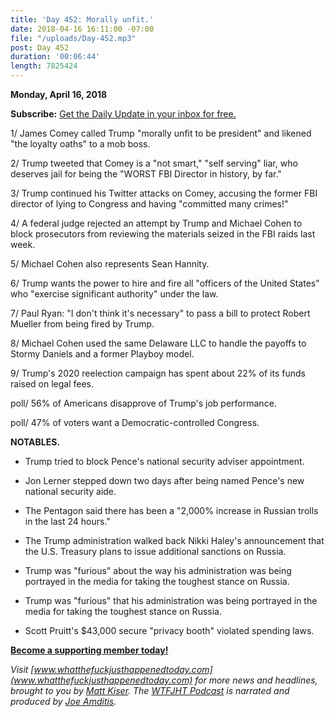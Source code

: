 ```yaml
---
title: 'Day 452: Morally unfit.'
date: 2018-04-16 16:11:00 -07:00
file: "/uploads/Day-452.mp3"
post: Day 452
duration: '00:06:44'
length: 7825424
---
```


**Monday, April 16, 2018**

**Subscribe:** [Get the Daily Update in your inbox for free.](https://whatthefuckjusthappenedtoday.com/subscribe/)

1/ James Comey called Trump "morally unfit to be president" and likened "the loyalty oaths" to a mob boss.

2/ Trump tweeted that Comey is a "not smart," "self serving" liar, who deserves jail for being the "WORST FBI Director in history, by far."

3/ Trump continued his Twitter attacks on Comey, accusing the former FBI director of lying to Congress and having "committed many crimes!"

4/ A federal judge rejected an attempt by Trump and Michael Cohen to block prosecutors from reviewing the materials seized in the FBI raids last week.

5/ Michael Cohen also represents Sean Hannity.

6/ Trump wants the power to hire and fire all "officers of the United States" who "exercise significant authority" under the law.

7/ Paul Ryan: "I don't think it's necessary" to pass a bill to protect Robert Mueller from being fired by Trump.

8/ Michael Cohen used the same Delaware LLC to handle the payoffs to Stormy Daniels and a former Playboy model.

9/ Trump's 2020 reelection campaign has spent about 22% of its funds raised on legal fees.

poll/ 56% of Americans disapprove of Trump's job performance.

poll/ 47% of voters want a Democratic-controlled Congress.

**NOTABLES.**

* Trump tried to block Pence's national security adviser appointment.

* Jon Lerner stepped down two days after being named Pence's new national security aide.

* The Pentagon said there has been a "2,000% increase in Russian trolls in the last 24 hours."

* The Trump administration walked back Nikki Haley's announcement that the U.S. Treasury plans to issue additional sanctions on Russia.

* Trump was "furious" about the way his administration was being portrayed in the media for taking the toughest stance on Russia.

* Trump was "furious" that his administration was being portrayed in the media for taking the toughest stance on Russia.

* Scott Pruitt's $43,000 secure "privacy booth" violated spending laws.

**[Become a supporting member today!](https://whatthefuckjusthappenedtoday.com/membership/?utm_source=2017\+Donors&utm_campaign=8dccd905d9-&utm_medium=email&utm_term=0_3bd36f654c-8dccd905d9-169730397)**

*Visit [www.whatthefuckjusthappenedtoday.com](www.whatthefuckjusthappenedtoday.com) for more news and headlines, brought to you by [Matt Kiser](https://twitter.com/Matt_Kiser). The [WTFJHT Podcast](https://whatthefuckjusthappenedtoday.com/podcasts/) is narrated and produced by [Joe Amditis](https://twitter.com/jsamditis).*